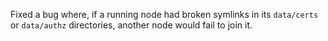 Fixed a bug where, if a running node had broken symlinks in its `data/certs` or `data/authz` directories, another node would fail to join it.
